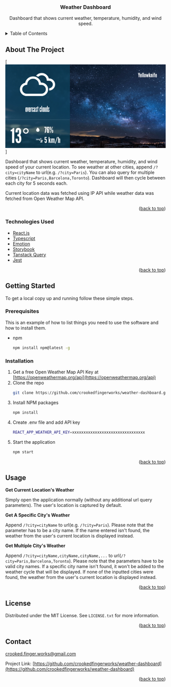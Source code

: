 <a name="readme-top"></a>

<div align="center">
<h3 align="center">Weather Dashboard</h3>

  <p align="center">
    Dashboard that shows current weather, temperature, humidity, and wind speed.
  </p>
</div>

<!-- TABLE OF CONTENTS -->
<details>
  <summary>Table of Contents</summary>
  <ol>
    <li>
      <a href="#about-the-project">About The Project</a>
      <ul>
        <li><a href="#technologies-used">Technologies Used</a></li>
      </ul>
    </li>
    <li>
      <a href="#getting-started">Getting Started</a>
      <ul>
        <li><a href="#prerequisites">Prerequisites</a></li>
        <li><a href="#installation">Installation</a></li>
      </ul>
    </li>
    <li><a href="#usage">Usage</a></li>
    <li><a href="#license">License</a></li>
    <li><a href="#contact">Contact</a></li>
  </ol>
</details>

<!-- ABOUT THE PROJECT -->

## About The Project

[![Weather Dashboard Screenshot][product-screenshot]]

<p>
    Dashboard that shows current weather, temperature, humidity, and wind speed of your current location. To see weather at other cities, append <code>/?city=cityName</code> to url(e.g. <code>/?city=Paris</code>). You can also query for multiple cities (<code>/?city=Paris,Barcelona,Toronto</code>). Dashboard will then cycle between each city for 5 seconds each.
  </p>
  <p>
    Current location data was fetched using IP API while weather data was fetched from Open Weather Map API.
  </p>

<p align="right">(<a href="#readme-top">back to top</a>)</p>

### Technologies Used

-   [React.js][react-url]
-   [Typescript][typescript-url]
-   [Emotion][emotion-url]
-   [Storybook][storybook-url]
-   [Tanstack Query][tanstack-query-url]
-   [Jest][jest-url]

<p align="right">(<a href="#readme-top">back to top</a>)</p>

<!-- GETTING STARTED -->

## Getting Started

To get a local copy up and running follow these simple steps.

### Prerequisites

This is an example of how to list things you need to use the software and how to install them.

-   npm
    ```sh
    npm install npm@latest -g
    ```

### Installation

1. Get a free Open Weather Map API Key at [https://openweathermap.org/api](https://openweathermap.org/api)
2. Clone the repo
    ```sh
    git clone https://github.com/crookedfingerworks/weather-dashboard.git
    ```
3. Install NPM packages
    ```sh
    npm install
    ```
4. Create .env file and add API key
    ```sh
    REACT_APP_WEATHER_API_KEY=xxxxxxxxxxxxxxxxxxxxxxxxxxxxxxxx
    ```
5. Start the application
    ```sh
    npm start
    ```

<p align="right">(<a href="#readme-top">back to top</a>)</p>

<!-- USAGE EXAMPLES -->

## Usage

**Get Current Location's Weather**

<p>Simply open the application normally (without any additional url query parameters). The user's location is captured by default.</p>

**Get A Specific City's Weather**

<p>
Append <code>/?city=cityName</code> to url(e.g. <code>/?city=Paris</code>). Please note that the parameter has to be a city name. If the name entered isn't found, the weather from the user's current location is displayed instead.
</p>

**Get Multiple City's Weather**

<p>
Append <code>/?city=cityName,cityName,cityName,...</code> to url(<code>/?city=Paris,Barcelona,Toronto</code>). Please note that the parameters have to be valid city names. If a specific city name isn't found, it won't be added to the weather cycle that will be displayed. If none of the inputted cities were found, the weather from the user's current location is displayed instead.
</p>

<p align="right">(<a href="#readme-top">back to top</a>)</p>

<!-- LICENSE -->

## License

Distributed under the MIT License. See `LICENSE.txt` for more information.

<p align="right">(<a href="#readme-top">back to top</a>)</p>

<!-- CONTACT -->

## Contact

crooked.finger.works@gmail.com

Project Link: [https://github.com/crookedfingerworks/weather-dashboard](https://github.com/crookedfingerworks/weather-dashboard)

<p align="right">(<a href="#readme-top">back to top</a>)</p>

<!-- MARKDOWN LINKS & IMAGES -->

[product-screenshot]: screenshot.jpg
[react-url]: https://reactjs.org/
[typescript-url]: https://www.typescriptlang.org/
[emotion-url]: https://emotion.sh/docs/introduction
[storybook-url]: https://storybook.js.org/
[tanstack-query-url]: https://tanstack.com/query/v4
[jest-url]: https://jestjs.io/
